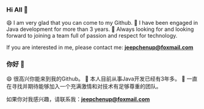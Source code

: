 ### Hi All 👋

😄 I am very glad that you can come to my Github. 
🌱 I have been engaged in Java development for more than 3 years. 
👯 Always looking for and looking forward to joining a team full of passion and respect for technology.

If you are interested in me, please contact me: **jeepchenup@foxmail.com**

### 你好 👋

😄 很高兴你能来到我的Github。
🌱 本人目前从事Java开发已经有3年多。
👯 一直在寻找并期待能够加入一个充满激情和对技术有足够尊重的团队。

如果你对我感兴趣，请联系我：**jeepchenup@foxmail.com**

<!--
**jeepchenup/jeepchenup** is a ✨ _special_ ✨ repository because its `README.md` (this file) appears on your GitHub profile.

Here are some ideas to get you started:

- 🔭 I’m currently working on ...
- 🌱 I’m currently learning ...
- 👯 I’m looking to collaborate on ...
- 🤔 I’m looking for help with ...
- 💬 Ask me about ...
- 📫 How to reach me: ...
- 😄 Pronouns: ...
- ⚡ Fun fact: ...
-->
